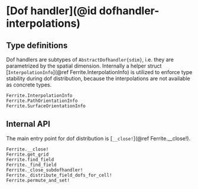 # [Dof handler](@id dofhandler-interpolations)

## Type definitions

Dof handlers are subtypes of `AbstractDofhandler{sdim}`, i.e. they are
parametrized by the spatial dimension. Internally a helper struct
[`InterpolationInfo`](@ref Ferrite.InterpolationInfo) is utilized to enforce type stability
during dof distribution, because the interpolations are not available as concrete types.

```@docs
Ferrite.InterpolationInfo
Ferrite.PathOrientationInfo
Ferrite.SurfaceOrientationInfo
```


## Internal API

The main entry point for dof distribution is [`__close!`](@ref Ferrite.__close!).

```@docs
Ferrite.__close!
Ferrite.get_grid
Ferrite.find_field
Ferrite._find_field
Ferrite._close_subdofhandler!
Ferrite._distribute_field_dofs_for_cell!
Ferrite.permute_and_set!
```
